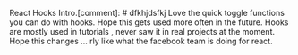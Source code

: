 React Hooks Intro.[comment]: # dfkhjdsfkj
Love the quick toggle functions you can do with hooks. Hope this gets used more often in the future. Hooks are mostly used in tutorials , never saw it in real projects at the moment. Hope this changes ... rly like what the facebook team is doing for react.
